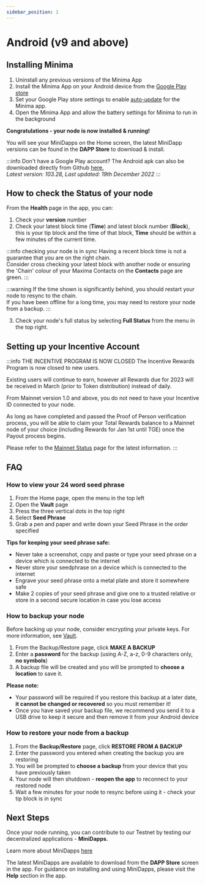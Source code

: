 ```yaml
---
sidebar_position: 1
---
```


# Android (v9 and above)

## Installing Minima

1. Uninstall any previous versions of the Minima App 
2. Install the Minima App on your Android device from the [Google Play store](https://play.google.com/store/apps/details?id=com.minima.android&hl=en&gl=US)
3. Set your Google Play store settings to enable [auto-update](https://support.google.com/googleplay/answer/113412?hl=en) for the Minima app. 
3. Open the Minima App and allow the battery settings for Minima to run in the background

**Congratulations - your node is now installed & running!**

You will see your MiniDapps on the Home screen, the latest MiniDapp versions can be found in the **DAPP Store** to download & install.

:::info Don't have a Google Play account?
The Android apk can also be downloaded directly from Github [here.](https://github.com/minima-global/Minima/blob/master/jar/minima-0.103.28.apk?raw=true) <br/>
*Latest version: 103.28, Last updated: 19th December 2022*
:::


## How to check the Status of your node

From the **Health** page in the app, you can:

1. Check your **version** number
2. Check your latest block time (**Time**) and latest block number (**Block**), this is your tip block and the time of that block, **Time** should be within a few minutes of the current time.

:::info checking your node is in sync
Having a recent block time is not a guarantee that you are on the right chain. <br/>
Consider cross checking your latest block with another node or ensuring the 'Chain' colour of your Maxima Contacts on the **Contacts** page are green.
:::

:::warning 
If the time shown is significantly behind, you should restart your node to resync to the chain. <br/> 
If you have been offline for a long time, you may need to restore your node from a backup.
:::

3. Check your node's full status by selecting **Full Status** from the menu in the top right.

## Setting up your Incentive Account

:::info THE INCENTIVE PROGRAM IS NOW CLOSED
The Incentive Rewards Program is now closed to new users.

Existing users will continue to earn, however all Rewards due for 2023 will be received in March (prior to Token distribution) instead of daily.

From Mainnet version 1.0 and above, you do not need to have your Incentive ID connected to your node.
 
As long as have completed and passed the Proof of Person verification process, you will be able to claim your Total Rewards balance to a Mainnet node of your choice (including Rewards for Jan 1st until TGE) once the Payout process begins.

Please refer to the [Mainnet Status](/docs/about/mainnetstatus/) page for the latest information.
:::

<!-- :::info Previous users
If you had an account prior to 6th December 2021, you must reset your password [here.](https://incentive.minima.global/account/forgot-password) Please check your junk mail for the reset password email.
::: -->
<!-- 
1. From the Home screen in the Minima app, open the **Incentive Program** MiniDapp
2. Click on the 3 dots in the top right and select **Open in Browser**
3. Follow the link to the Incentive Program website to log in

![Login](/img/runanode/android_1.png#width50)

4. From the menu in the top right, go to the **Incentive ID** page and copy your Incentive ID

![Node ID](/img/runanode/android_2.png#width50)

5. Return to the app and paste your ID into the box on the Incentive ID page, click **Update** 

![Node ID](/img/runanode/android_5.png#width50)

**Your Incentive Program account is now connected to your node!**

To see your Rewards balance, select **Rewards** from the menu.<br/>

You can also check your Reward balance from the Terminal MiniDapp using the `incentivecash` command.

![Console](/img/runanode/android_3.png#width50)
![Console](/img/runanode/android_4.png#width50)

:::tip Rewards
For every day your node is connected to the network, you will receive 1 Reward.
::: -->

## FAQ

### How to view your 24 word seed phrase
1. From the Home page, open the menu in the top left
2. Open the **Vault** page
3. Press the three vertical dots in the top right 
4. Select **Seed Phrase** 
5. Grab a pen and paper and write down your Seed Phrase in the order specified  


**Tips for keeping your seed phrase safe:**
- Never take a screenshot, copy and paste or type your seed phrase on a device which is connected to the internet
- Never store your seedphrase on a device which is connected to the internet
- Engrave your seed phrase onto a metal plate and store it somewhere safe
- Make 2 copies of your seed phrase and give one to a trusted relative or store in a second secure location in case you lose access

### How to backup your node

Before backing up your node, consider encrypting your private keys. For more information, see [Vault](/docs/runanode/securefunds#vault).

1. From the Backup/Restore page, click **MAKE A BACKUP**
2. Enter a **password** for the backup (using A-Z, a-z, 0-9 characters only, **no symbols**)
3. A backup file will be created and you will be prompted to **choose a location** to save it.

**Please note:**
- Your password will be required if you restore this backup at a later date, **it cannot be changed or recovered** so you must remember it!
- Once you have saved your backup file, we recommend you send it to a USB drive to keep it secure and then remove it from your Android device 


### How to restore your node from a backup

1. From the **Backup/Restore** page, click **RESTORE FROM A BACKUP**
2. Enter the password you entered when creating the backup you are restoring
3. You will be prompted to **choose a backup** from your device that you have previously taken
4. Your node will then shutdown - **reopen the app** to reconnect to your restored node
5. Wait a few minutes for your node to resync before using it - check your tip block is in sync

## Next Steps

Once your node running, you can contribute to our Testnet by testing our decentralized applications - **MiniDapps.** 

Learn more about MiniDapps [here](/docs/learn/minidapps/minidappsintro) <br/>

The latest MiniDapps are available to download from the **DAPP Store** screen in the app. For guidance on installing and using MiniDapps, please visit the **Help** section in the app. 




